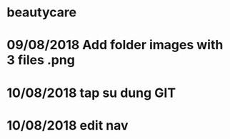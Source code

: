 # beautycare
# 09/08/2018 Add folder images with 3 files .png
# 10/08/2018 tap su dung GIT
# 10/08/2018 edit nav
